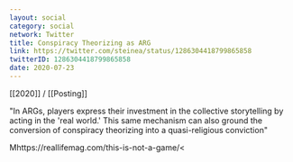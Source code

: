 ```yaml
---
layout: social
category: social
network: Twitter
title: Conspiracy Theorizing as ARG
link: https://twitter.com/steinea/status/1286304418799865858
twitterID: 1286304418799865858
date: 2020-07-23
---
```


[[2020]] / [[Posting]]

"In ARGs, players express their investment in the collective storytelling by acting in the 'real world.' This same mechanism can also ground the conversion of conspiracy theorizing into a quasi-religious conviction"

Mhttps://reallifemag.com/this-is-not-a-game/<
